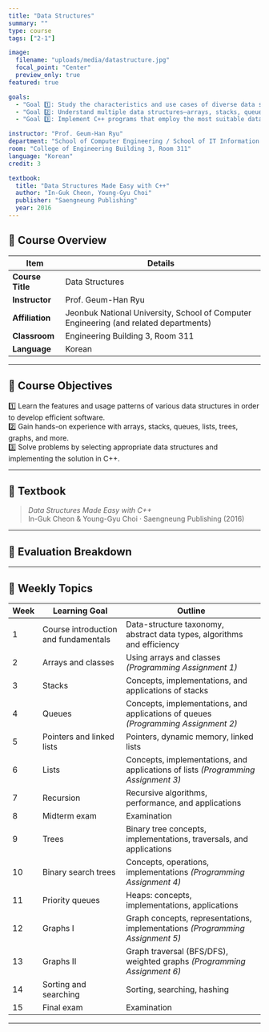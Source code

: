 ```yaml
---
title: "Data Structures"
summary: ""
type: course
tags: ["2-1"]

image:
  filename: "uploads/media/datastructure.jpg"
  focal_point: "Center"
  preview_only: true
featured: true

goals:
  - "Goal 1️⃣: Study the characteristics and use cases of diverse data structures to write efficient programs."
  - "Goal 2️⃣: Understand multiple data structures—arrays, stacks, queues, lists, trees, graphs—and learn how to apply them."
  - "Goal 3️⃣: Implement C++ programs that employ the most suitable data structure for a given problem."

instructor: "Prof. Geum-Han Ryu"
department: "School of Computer Engineering / School of IT Information Engineering / School of Computer & Artificial Intelligence, JBNU"
room: "College of Engineering Building 3, Room 311"
language: "Korean"
credit: 3

textbook:
  title: "Data Structures Made Easy with C++"
  author: "In-Guk Cheon, Young-Gyu Choi"
  publisher: "Saengneung Publishing"
  year: 2016
---
```


<!--more-->

## 📘 Course Overview

| Item | Details |
|------|---------|
| **Course Title** | Data Structures |
| **Instructor** | Prof. Geum-Han Ryu |
| **Affiliation** | Jeonbuk National University, School of Computer Engineering (and related departments) |
| **Classroom** | Engineering Building 3, Room 311 |
| **Language** | Korean |

---

## 🎯 Course Objectives

1️⃣ Learn the features and usage patterns of various data structures in order to develop efficient software.  
2️⃣ Gain hands-on experience with arrays, stacks, queues, lists, trees, graphs, and more.  
3️⃣ Solve problems by selecting appropriate data structures and implementing the solution in C++.

---

## 📖 Textbook

> *Data Structures Made Easy with C++*  
> In-Guk Cheon & Young-Gyu Choi · Saengneung Publishing (2016)

---

## 🧮 Evaluation Breakdown

<canvas id="evaluationChart" width="400" height="400"></canvas>

<script src="https://cdn.jsdelivr.net/npm/chart.js"></script>
<script>
const ctx = document.getElementById('evaluationChart');
new Chart(ctx, {
  type: 'pie',
  data: {
    labels: ['Midterm Exam', 'Final Exam', 'Assignments', 'Attendance'],
    datasets: [{
      data: [35, 35, 25, 5],
      backgroundColor: ['#9ad0f5', '#ffb7b2', '#b5ead7', '#ffdac1'],
      borderColor: '#222',
      borderWidth: 2
    }]
  },
  options: {
    plugins: {
      legend: {
        position: 'bottom',
        labels: { color: '#ddd', font: { size: 14 } }
      }
    }
  }
});
</script>

---

## 📆 Weekly Topics

| Week | Learning Goal | Outline |
|------|---------------|---------|
| 1 | Course introduction and fundamentals | Data-structure taxonomy, abstract data types, algorithms and efficiency |
| 2 | Arrays and classes | Using arrays and classes *(Programming Assignment 1)* |
| 3 | Stacks | Concepts, implementations, and applications of stacks |
| 4 | Queues | Concepts, implementations, and applications of queues *(Programming Assignment 2)* |
| 5 | Pointers and linked lists | Pointers, dynamic memory, linked lists |
| 6 | Lists | Concepts, implementations, and applications of lists *(Programming Assignment 3)* |
| 7 | Recursion | Recursive algorithms, performance, and applications |
| 8 | Midterm exam | Examination |
| 9 | Trees | Binary tree concepts, implementations, traversals, and applications |
| 10 | Binary search trees | Concepts, operations, implementations *(Programming Assignment 4)* |
| 11 | Priority queues | Heaps: concepts, implementations, applications |
| 12 | Graphs I | Graph concepts, representations, implementations *(Programming Assignment 5)* |
| 13 | Graphs II | Graph traversal (BFS/DFS), weighted graphs *(Programming Assignment 6)* |
| 14 | Sorting and searching | Sorting, searching, hashing |
| 15 | Final exam | Examination |

---
